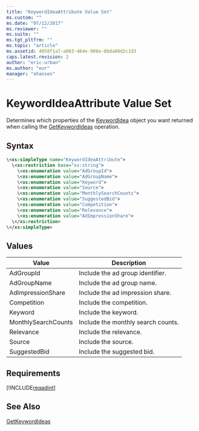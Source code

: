 ```yaml
---
title: "KeywordIdeaAttribute Value Set"
ms.custom: ""
ms.date: "07/12/2017"
ms.reviewer: ""
ms.suite: ""
ms.tgt_pltfrm: ""
ms.topic: "article"
ms.assetid: 4058f1a7-a063-464e-986e-0bda08d2c1d3
caps.latest.revision: 2
author: "eric-urban"
ms.author: "eur"
manager: "ehansen"
---
```

# KeywordIdeaAttribute Value Set
Determines which properties of the [KeywordIdea](../adinsight-api/keywordidea-data-object.md) object you want returned when calling the [GetKeywordIdeas](../adinsight-api/getkeywordideas-service-operation.md) operation.

## Syntax

```xml
\<xs:simpleType name="KeywordIdeaAttribute">
  \<xs:restriction base="xs:string">
    \<xs:enumeration value="AdGroupId">
    \<xs:enumeration value="AdGroupName">
    \<xs:enumeration value="Keyword">
    \<xs:enumeration value="Source">
    \<xs:enumeration value="MonthlySearchCounts">
    \<xs:enumeration value="SuggestedBid">
    \<xs:enumeration value="Competition">
    \<xs:enumeration value="Relevance">
    \<xs:enumeration value="AdImpressionShare">
  \</xs:restriction>
\</xs:simpleType>
```

## Values

|Value|Description|
|---------|---------------|
|AdGroupId|Include the ad group identifier.|
|AdGroupName|Include the ad group name.|
|AdImpressionShare|Include the ad impression share.|
|Competition|Include the competition.|
|Keyword|Include the keyword.|
|MonthlySearchCounts|Include the monthly search counts.|
|Relevance|Include the relevance.|
|Source|Include the source.|
|SuggestedBid|Include the suggested bid.|

## Requirements
[!INCLUDE[reqadint](../adinsight-api/includes/reqadint.md)]
## See Also
[GetKeywordIdeas](../adinsight-api/getkeywordideas-service-operation.md)  

